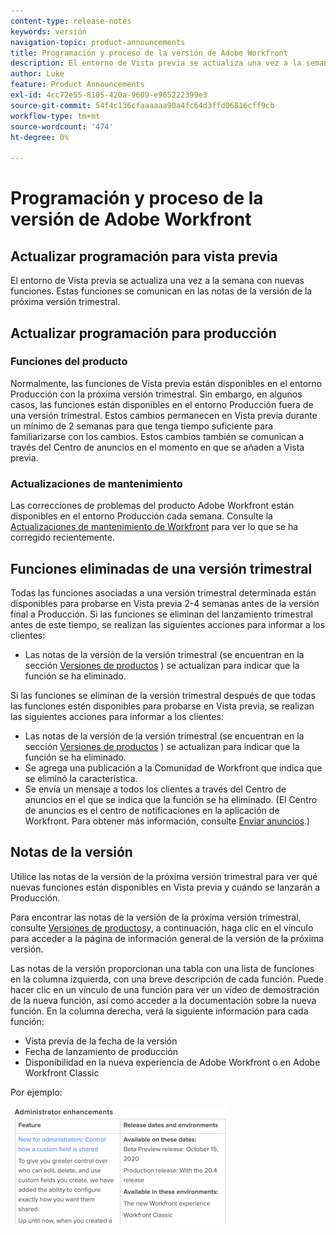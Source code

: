 ```yaml
---
content-type: release-notes
keywords: versión
navigation-topic: product-announcements
title: Programación y proceso de la versión de Adobe Workfront
description: El entorno de Vista previa se actualiza una vez a la semana con nuevas funciones. Estas funciones se comunican en las notas de la versión de la próxima versión trimestral.
author: Luke
feature: Product Announcements
exl-id: 4cc72e55-8105-420a-9609-e965222399e3
source-git-commit: 54f4c136cfaaaaaa90a4fc64d3ffd06816cff9cb
workflow-type: tm+mt
source-wordcount: '474'
ht-degree: 0%

---
```


# Programación y proceso de la versión de Adobe Workfront

## Actualizar programación para vista previa

El entorno de Vista previa se actualiza una vez a la semana con nuevas funciones. Estas funciones se comunican en las notas de la versión de la próxima versión trimestral.

## Actualizar programación para producción

### Funciones del producto

Normalmente, las funciones de Vista previa están disponibles en el entorno Producción con la próxima versión trimestral. Sin embargo, en algunos casos, las funciones están disponibles en el entorno Producción fuera de una versión trimestral. Estos cambios permanecen en Vista previa durante un mínimo de 2 semanas para que tenga tiempo suficiente para familiarizarse con los cambios. Estos cambios también se comunican a través del Centro de anuncios en el momento en que se añaden a Vista previa.

### Actualizaciones de mantenimiento

Las correcciones de problemas del producto Adobe Workfront están disponibles en el entorno Producción cada semana. Consulte la [Actualizaciones de mantenimiento de Workfront](https://one.workfront.com/s/article/Workfront-Maintenance-Updates-1882317350) para ver lo que se ha corregido recientemente.

## Funciones eliminadas de una versión trimestral

Todas las funciones asociadas a una versión trimestral determinada están disponibles para probarse en Vista previa 2-4 semanas antes de la versión final a Producción. Si las funciones se eliminan del lanzamiento trimestral antes de este tiempo, se realizan las siguientes acciones para informar a los clientes:

* Las notas de la versión de la versión trimestral (se encuentran en la sección [Versiones de productos](../../product-announcements/product-releases/product-releases.md) ) se actualizan para indicar que la función se ha eliminado.

Si las funciones se eliminan de la versión trimestral después de que todas las funciones estén disponibles para probarse en Vista previa, se realizan las siguientes acciones para informar a los clientes:

* Las notas de la versión de la versión trimestral (se encuentran en la sección [Versiones de productos](../../product-announcements/product-releases/product-releases.md) ) se actualizan para indicar que la función se ha eliminado.
* Se agrega una publicación a la Comunidad de Workfront que indica que se eliminó la característica.
* Se envía un mensaje a todos los clientes a través del Centro de anuncios en el que se indica que la función se ha eliminado. (El Centro de anuncios es el centro de notificaciones en la aplicación de Workfront. Para obtener más información, consulte [Enviar anuncios](../../administration-and-setup/get-started-wf-administration/view-send-announcements.md).)

## Notas de la versión

Utilice las notas de la versión de la próxima versión trimestral para ver qué nuevas funciones están disponibles en Vista previa y cuándo se lanzarán a Producción.

Para encontrar las notas de la versión de la próxima versión trimestral, consulte [Versiones de productos](../../product-announcements/product-releases/product-releases.md)y, a continuación, haga clic en el vínculo para acceder a la página de información general de la versión de la próxima versión.

Las notas de la versión proporcionan una tabla con una lista de funciones en la columna izquierda, con una breve descripción de cada función. Puede hacer clic en un vínculo de una función para ver un vídeo de demostración de la nueva función, así como acceder a la documentación sobre la nueva función. En la columna derecha, verá la siguiente información para cada función:

* Vista previa de la fecha de la versión
* Fecha de lanzamiento de producción
* Disponibilidad en la nueva experiencia de Adobe Workfront o en Adobe Workfront Classic

Por ejemplo:

![](assets/release-notes-350x189.png)
